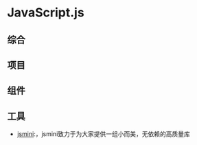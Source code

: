 # JavaScript.js

## 综合


## 项目

## 组件

## 工具
- [jsmini](https://github.com/jsmini):，jsmini致力于为大家提供一组小而美，无依赖的高质量库
